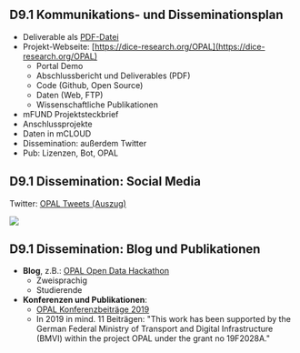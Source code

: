 ## D9.1 Kommunikations- und Disseminationsplan

- Deliverable als [PDF-Datei](https://hobbitdata.informatik.uni-leipzig.de/OPAL/Deliverables/OPAL_D9.1_Communication_and_dissemination.pdf)
- Projekt-Webseite: [https://dice-research.org/OPAL](https://dice-research.org/OPAL)
    - Portal Demo
    - Abschlussbericht und Deliverables (PDF)
    - Code (Github, Open Source)
    - Daten (Web, FTP)
    - Wissenschaftliche Publikationen
- mFUND Projektsteckbrief
- Anschlussprojekte
- Daten in mCLOUD
- Dissemination: außerdem Twitter
- Pub: Lizenzen, Bot, OPAL

## D9.1 Dissemination: Social Media

Twitter: [OPAL Tweets (Auszug)](https://twitter.com/search?q=opal%20(from%3ADiceResearch%20OR%20from%3Aadrianwilke%20OR%20from%3ANgongaAxel))

![](../Medien/AP9-twitter.png)

## D9.1 Dissemination: Blog und Publikationen

- **Blog**, z.B.: [OPAL Open Data Hackathon](http://projekt-opal.de/opal-open-data-hackathon/)
    - Zweisprachig
    - Studierende
- **Konferenzen und Publikationen**:
    - [OPAL Konferenzbeiträge 2019](http://projekt-opal.de/opal-konferenzbeitraege-2019/)
    - In 2019 in mind. 11 Beiträgen: "This work has been supported by the German Federal Ministry of Transport and Digital Infrastructure (BMVI) within the project OPAL under the grant no 19F2028A."

